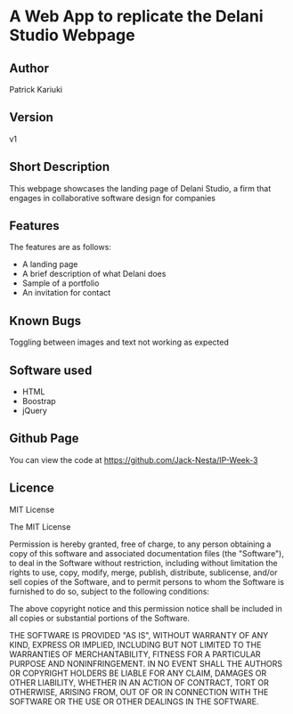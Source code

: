 # A Web App to replicate the Delani Studio Webpage
## Author
Patrick Kariuki
## Version
v1
## Short Description
This webpage showcases the landing page of Delani Studio, a firm that engages in collaborative software design for companies
## Features
The features are as follows:
* A landing page
* A brief description of what Delani does
* Sample of a portfolio
* An invitation for contact

## Known Bugs
Toggling between images and text not working as expected
## Software used
* HTML
* Boostrap
* jQuery
## Github Page
You can view the code at https://github.com/Jack-Nesta/IP-Week-3
## Licence
MIT License

The MIT License

Permission is hereby granted, free of charge, to any person obtaining a copy of this software and associated documentation files (the "Software"), to deal in the Software without restriction, including without limitation the rights to use, copy, modify, merge, publish, distribute, sublicense, and/or sell copies of the Software, and to permit persons to whom the Software is furnished to do so, subject to the following conditions:

The above copyright notice and this permission notice shall be included in all copies or substantial portions of the Software.

THE SOFTWARE IS PROVIDED "AS IS", WITHOUT WARRANTY OF ANY KIND, EXPRESS OR IMPLIED, INCLUDING BUT NOT LIMITED TO THE WARRANTIES OF MERCHANTABILITY, FITNESS FOR A PARTICULAR PURPOSE AND NONINFRINGEMENT. IN NO EVENT SHALL THE AUTHORS OR COPYRIGHT HOLDERS BE LIABLE FOR ANY CLAIM, DAMAGES OR OTHER LIABILITY, WHETHER IN AN ACTION OF CONTRACT, TORT OR OTHERWISE, ARISING FROM, OUT OF OR IN CONNECTION WITH THE SOFTWARE OR THE USE OR OTHER DEALINGS IN THE SOFTWARE.
